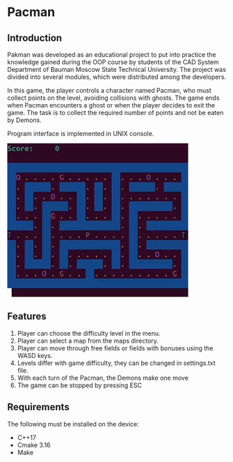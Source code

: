 # Pacman
## Introduction
Pakman was developed as an educational project to put into practice the knowledge gained during the OOP course by students of the CAD System Department of Bauman Moscow State Technical University. The project was divided into several modules, which were distributed among the developers.

In this game, the player controls a character named Pacman, who must collect points on the level, avoiding collisions with ghosts. The game ends when Pacman encounters a ghost or when the player decides to exit the game. 
The task is to collect the required number of points and not be eaten by Demons.

Program interface is implemented in UNIX console.

<img src='https://github.com/GR3gg0Ry/Pacman/blob/main/docs/pacman.gif?raw=true'/>

## Features

1. Player can choose the difficulty level in the menu.
2. Player can select a map from the maps directory.
3. Player can move through free fields or fields with bonuses using the WASD keys.
4. Levels differ with game difficulty, they can be changed in settings.txt file.
5. With each turn of the Pacman, the Demons make one move
6. The game can be stopped by pressing ESC
  
## Requirements
The following must be installed on the device:
+ C++17
+ Cmake 3.16
+ Make
